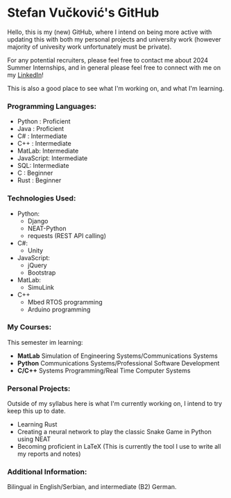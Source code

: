 # Stefan Vučković's GitHub
Hello, this is my (new) GitHub, where I intend on being more active with updating this with both my personal projects and university work (however majority of univesity work unfortunately must be private).

For any potential recruiters, please feel free to contact me about 2024 Summer Internships, and in general please feel free to connect with me on my [LinkedIn](https://www.linkedin.com/in/stefan-vu%C4%8Dkovi%C4%87-b63952286/)! 

This is also a good place to see what I'm working on, and what I'm learning.
### Programming Languages:
 - Python : Proficient
 - Java : Proficient
 - C# : Intermediate
 - C++ : Intermediate
 - MatLab: Intermediate
 - JavaScript: Intermediate
 - SQL: Intermediate
 - C : Beginner
 - Rust : Beginner

### Technologies Used:
- Python:
  - Django
  - NEAT-Python
  - requests (REST API calling)
- C#:
  - Unity
- JavaScript:
  - jQuery
  - Bootstrap
- MatLab:
  - SimuLink
- C++
  - Mbed RTOS programming
  - Arduino programming
 
### My Courses:
This semester im learning:
- **MatLab** Simulation of Engineering Systems/Communications Systems
- **Python** Communications Systems/Professional Software Development
- **C/C++** Systems Programming/Real Time Computer Systems

### Personal Projects:
Outside of my syllabus here is what I'm currently working on, I intend to try keep this up to date.
- Learning Rust
- Creating a neural network to play the classic Snake Game in Python using NEAT
- Becoming proficient in LaTeX (This is currently the tool I use to write all my reports and notes)

### Additional Information:
Bilingual in English/Serbian, and intermediate (B2) German.

<!--
**StefVuck/StefVuck** is a ✨ _special_ ✨ repository because its `README.md` (this file) appears on your GitHub profile.

Here are some ideas to get you started:

- 🔭 I’m currently working on ...
- 🌱 I’m currently learning ...
- 👯 I’m looking to collaborate on ...
- 🤔 I’m looking for help with ...
- 💬 Ask me about ...
- 📫 How to reach me: ...
- 😄 Pronouns: ...
- ⚡ Fun fact: ...
-->
